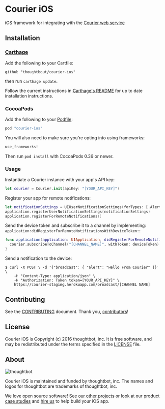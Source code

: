 # Courier iOS

iOS framework for integrating with the [Courier web service][]

[Courier web service]: https://github.com/thoughtbot/courier-web

## Installation

### [Carthage]

[Carthage]: https://github.com/Carthage/Carthage

Add the following to your Cartfile:

```
github "thoughtbout/courier-ios"
```

then run `carthage update`.

Follow the current instructions in [Carthage's README][carthage-installation]
for up to date installation instructions.

[carthage-installation]:
https://github.com/Carthage/Carthage#adding-frameworks-to-an-application

### [CocoaPods]

[CocoaPods]: http://cocoapods.org

Add the following to your [Podfile](http://guides.cocoapods.org/using/the-podfile.html):

```ruby
pod "courier-ios"
```

You will also need to make sure you're opting into using frameworks:

```ruby
use_frameworks!
```

Then run `pod install` with CocoaPods 0.36 or newer.

### Usage

Instantiate a Courier instance with your app's API key:

```swift
let courier = Courier.init(apiKey: "[YOUR_API_KEY]")
```

Register your app for remote notifications:

```swift
let notificationSettings = UIUserNotificationSettings(forTypes: [.Alert, .Badge, .Sound], categories: .None)
application.registerUserNotificationSettings(notificationSettings)
application.registerForRemoteNotifications()
```

Send the device token and subscribe it to a channel by implementing:
`application:didRegisterForRemoteNotificationsWithDeviceToken:`:

```swift
func application(application: UIApplication, didRegisterForRemoteNotificationsWithDeviceToken deviceToken: NSData) {
  courier.subscribeToChannel("[CHANNEL_NAME]", withToken: deviceToken)
}
```

Send a notification to the device:

```
$ curl -X POST \ -d '{"broadcast": { "alert": "Hello From Courier" }}' \
    -H "Content-Type: application/json" \
    -H "Authorization: Token token=[YOUR_API_KEY]" \
    https://courier-staging.herokuapp.com/broadcast/[CHANNEL NAME]
```

## Contributing

See the [CONTRIBUTING] document. Thank you, [contributors]!

[CONTRIBUTING]: CONTRIBUTING.md
[contributors]: https://github.com/thoughtbot/courier-ios/graphs/contributors

## License

Courier iOS is Copyright (c) 2016 thoughtbot, inc. It is free software, and may be
redistributed under the terms specified in the [LICENSE] file.

[LICENSE]: /LICENSE

## About

![thoughtbot](https://thoughtbot.com/logo.png)

Courier iOS is maintained and funded by thoughtbot, inc. The names and logos for
thoughtbot are trademarks of thoughtbot, inc.

We love open source software! See [our other projects][community] or look at
our product [case studies] and [hire us][hire] to help build your iOS app.

[community]: https://thoughtbot.com/community?utm_source=github
[case studies]: https://thoughtbot.com/ios?utm_source=github
[hire]: https://thoughtbot.com/hire-us?utm_source=github
